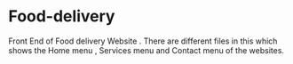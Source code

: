 # Food-delivery
Front End of Food delivery Website . There are different files in this which shows the Home menu , Services menu and Contact menu of the websites.

